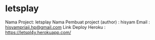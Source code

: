 # letsplay
Nama Project: letsplay
Nama Pembuat project (author) : hisyam
Email : hisyampriaji.hp@gmail.com
Link Deploy Heroku : https://letspl4y.herokuapp.com/
